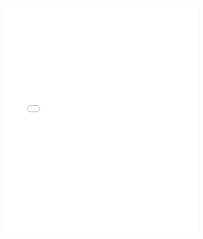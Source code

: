 <embed src="assets/PDFs/LWV_Pullman_2021-22_calendar.pdf" type="application/pdf" width="100%" height="600px" />
